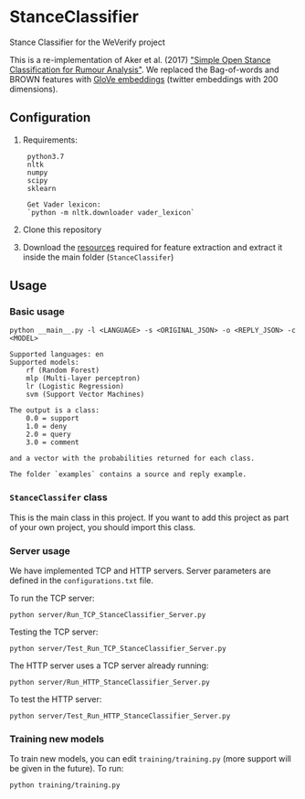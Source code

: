 # StanceClassifier
Stance Classifier for the WeVerify project

This is a re-implementation of Aker et al. (2017) ["Simple Open Stance Classification for Rumour Analysis"](https://arxiv.org/pdf/1708.05286.pdf). We replaced the Bag-of-words and BROWN features with [GloVe embeddings](https://nlp.stanford.edu/projects/glove/) (twitter embeddings with 200 dimensions). 

## Configuration
1) Requirements:

        python3.7
        nltk
        numpy
        scipy
        sklearn
    
        Get Vader lexicon: 
        `python -m nltk.downloader vader_lexicon`

2) Clone this repository

3) Download the [resources](http://staffwww.dcs.shef.ac.uk/people/C.Scarton/resources.tar.gz) required for feature extraction and extract it inside the main folder (`StanceClassifer`)

## Usage

### Basic usage
```
python __main__.py -l <LANGUAGE> -s <ORIGINAL_JSON> -o <REPLY_JSON> -c <MODEL>
```
    Supported languages: en
    Supported models: 
        rf (Random Forest)
        mlp (Multi-layer perceptron)
        lr (Logistic Regression)
        svm (Support Vector Machines)

    The output is a class:
        0.0 = support
        1.0 = deny
        2.0 = query
        3.0 = comment

    and a vector with the probabilities returned for each class.

    The folder `examples` contains a source and reply example.

### `StanceClassifer` class
This is the main class in this project. If you want to add this project as part of your own project, you should import this class. 

### Server usage
We have implemented TCP and HTTP servers. Server parameters are defined in the `configurations.txt` file.

To run the TCP server:
```
python server/Run_TCP_StanceClassifier_Server.py
```

Testing the TCP server:
```
python server/Test_Run_TCP_StanceClassifier_Server.py
```

The HTTP server uses a TCP server already running:
```
python server/Run_HTTP_StanceClassifier_Server.py
```

To test the HTTP server:
```
python server/Test_Run_HTTP_StanceClassifier_Server.py
```

### Training new models
To train new models, you can edit `training/training.py` (more support will be given in the future). To run:
```
python training/training.py
